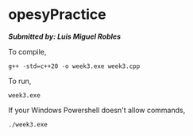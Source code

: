 # opesyPractice

***Submitted by: Luis Miguel Robles***


To compile, 

`g++ -std=c++20 -o week3.exe week3.cpp`

To run, 

`week3.exe`

If your Windows Powershell doesn't allow commands, 

`./week3.exe`
